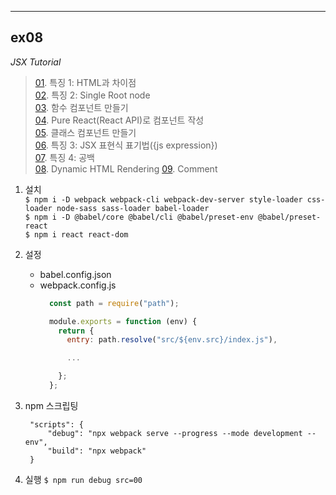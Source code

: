 ___
## ex08
_JSX Tutorial_

> [01](./01/). 특징 1: HTML과 차이점  
> [02](./02/). 특징 2: Single Root node   
> [03](./03/). 함수 컴포넌트 만들기  
> [04](./04/). Pure React(React API)로 컴포넌트 작성  
> [05](./05/). 클래스 컴포넌트 만들기  
> [06](./06/). 특징 3: JSX 표현식 표기법({js expression})  
> [07](./07/). 특징 4: 공백  
> [08](./08/). Dynamic HTML Rendering 
> [09](./09/). Comment 

1. 설치  
   `$ npm i -D webpack webpack-cli webpack-dev-server style-loader css-loader node-sass sass-loader babel-loader`  
   `$ npm i -D @babel/core @babel/cli @babel/preset-env @babel/preset-react`  
   `$ npm i react react-dom`

2. 설정
   - babel.config.json
   - webpack.config.js
        ```js
          const path = require("path");

          module.exports = function (env) {
            return {
              entry: path.resolve("src/${env.src}/index.js"),

              ...

            };
          };
        ```

3. npm 스크립팅
   ```jsonc
    "scripts": {
        "debug": "npx webpack serve --progress --mode development --env",
        "build": "npx webpack"
    }
   ```

4. 실행
   `$ npm run debug src=00`